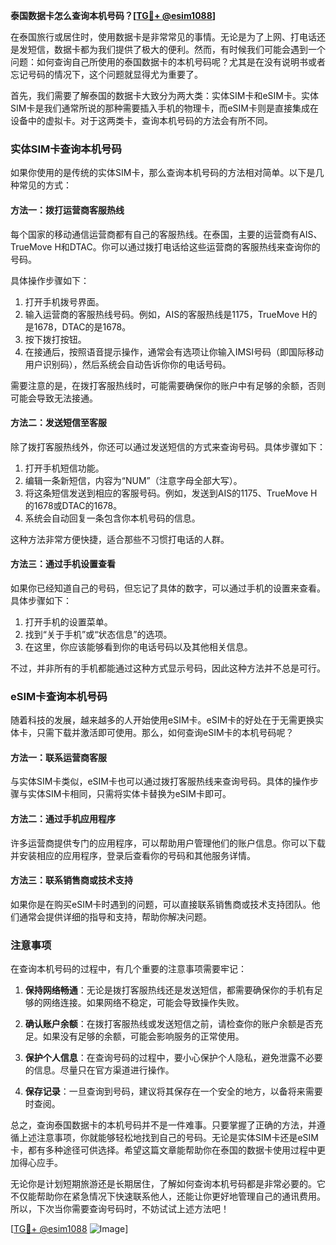 **泰国数据卡怎么查询本机号码？[[TG💪+ @esim1088](https://t.me/s/esim1088)]**

在泰国旅行或居住时，使用数据卡是非常常见的事情。无论是为了上网、打电话还是发短信，数据卡都为我们提供了极大的便利。然而，有时候我们可能会遇到一个问题：如何查询自己所使用的泰国数据卡的本机号码呢？尤其是在没有说明书或者忘记号码的情况下，这个问题就显得尤为重要了。

首先，我们需要了解泰国的数据卡大致分为两大类：实体SIM卡和eSIM卡。实体SIM卡是我们通常所说的那种需要插入手机的物理卡，而eSIM卡则是直接集成在设备中的虚拟卡。对于这两类卡，查询本机号码的方法会有所不同。

### 实体SIM卡查询本机号码

如果你使用的是传统的实体SIM卡，那么查询本机号码的方法相对简单。以下是几种常见的方式：

#### 方法一：拨打运营商客服热线
每个国家的移动通信运营商都有自己的客服热线。在泰国，主要的运营商有AIS、TrueMove H和DTAC。你可以通过拨打电话给这些运营商的客服热线来查询你的号码。

具体操作步骤如下：
1. 打开手机拨号界面。
2. 输入运营商的客服热线号码。例如，AIS的客服热线是1175，TrueMove H的是1678，DTAC的是1678。
3. 按下拨打按钮。
4. 在接通后，按照语音提示操作，通常会有选项让你输入IMSI号码（即国际移动用户识别码），然后系统会自动告诉你你的电话号码。

需要注意的是，在拨打客服热线时，可能需要确保你的账户中有足够的余额，否则可能会导致无法接通。

#### 方法二：发送短信至客服
除了拨打客服热线外，你还可以通过发送短信的方式来查询号码。具体步骤如下：
1. 打开手机短信功能。
2. 编辑一条新短信，内容为“NUM”（注意字母全部大写）。
3. 将这条短信发送到相应的客服号码。例如，发送到AIS的1175、TrueMove H的1678或DTAC的1678。
4. 系统会自动回复一条包含你本机号码的信息。

这种方法非常方便快捷，适合那些不习惯打电话的人群。

#### 方法三：通过手机设置查看
如果你已经知道自己的号码，但忘记了具体的数字，可以通过手机的设置来查看。具体步骤如下：
1. 打开手机的设置菜单。
2. 找到“关于手机”或“状态信息”的选项。
3. 在这里，你应该能够看到你的电话号码以及其他相关信息。

不过，并非所有的手机都能通过这种方式显示号码，因此这种方法并不总是可行。

### eSIM卡查询本机号码

随着科技的发展，越来越多的人开始使用eSIM卡。eSIM卡的好处在于无需更换实体卡，只需下载并激活即可使用。那么，如何查询eSIM卡的本机号码呢？

#### 方法一：联系运营商客服
与实体SIM卡类似，eSIM卡也可以通过拨打客服热线来查询号码。具体的操作步骤与实体SIM卡相同，只需将实体卡替换为eSIM卡即可。

#### 方法二：通过手机应用程序
许多运营商提供专门的应用程序，可以帮助用户管理他们的账户信息。你可以下载并安装相应的应用程序，登录后查看你的号码和其他服务详情。

#### 方法三：联系销售商或技术支持
如果你是在购买eSIM卡时遇到的问题，可以直接联系销售商或技术支持团队。他们通常会提供详细的指导和支持，帮助你解决问题。

### 注意事项

在查询本机号码的过程中，有几个重要的注意事项需要牢记：

1. **保持网络畅通**：无论是拨打客服热线还是发送短信，都需要确保你的手机有足够的网络连接。如果网络不稳定，可能会导致操作失败。
   
2. **确认账户余额**：在拨打客服热线或发送短信之前，请检查你的账户余额是否充足。如果没有足够的余额，可能会影响服务的正常使用。

3. **保护个人信息**：在查询号码的过程中，要小心保护个人隐私，避免泄露不必要的信息。尽量只在官方渠道进行操作。

4. **保存记录**：一旦查询到号码，建议将其保存在一个安全的地方，以备将来需要时查阅。

总之，查询泰国数据卡的本机号码并不是一件难事。只要掌握了正确的方法，并遵循上述注意事项，你就能够轻松地找到自己的号码。无论是实体SIM卡还是eSIM卡，都有多种途径可供选择。希望这篇文章能帮助你在泰国的数据卡使用过程中更加得心应手。

无论你是计划短期旅游还是长期居住，了解如何查询本机号码都是非常必要的。它不仅能帮助你在紧急情况下快速联系他人，还能让你更好地管理自己的通讯费用。所以，下次当你需要查询号码时，不妨试试上述方法吧！

[[TG💪+ @esim1088](https://t.me/s/esim1088) ![Image](https://i.postimg.cc/4NQfJmqS/Snipaste-2025-05-13-00-14-12.png)]